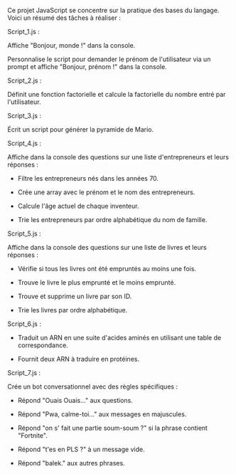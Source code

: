 Ce projet JavaScript se concentre sur la pratique des bases du langage. Voici un résumé des tâches à réaliser :

Script_1.js :

Affiche "Bonjour, monde !" dans la console.

Personnalise le script pour demander le prénom de l'utilisateur via un prompt et affiche "Bonjour, prénom !" dans la console.


Script_2.js :

Définit une fonction factorielle et calcule la factorielle du nombre entré par l'utilisateur.


Script_3.js :

Écrit un script pour générer la pyramide de Mario.


Script_4.js :

Affiche dans la console des questions sur une liste d'entrepreneurs et leurs réponses :

- Filtre les entrepreneurs nés dans les années 70.
  
- Crée une array avec le prénom et le nom des entrepreneurs.

- Calcule l'âge actuel de chaque inventeur.

- Trie les entrepreneurs par ordre alphabétique du nom de famille.

  
Script_5.js :

Affiche dans la console des questions sur une liste de livres et leurs réponses :

- Vérifie si tous les livres ont été empruntés au moins une fois.

- Trouve le livre le plus emprunté et le moins emprunté.
  
- Trouve et supprime un livre par son ID.
  
- Trie les livres par ordre alphabétique.


Script_6.js :

- Traduit un ARN en une suite d'acides aminés en utilisant une table de correspondance.

- Fournit deux ARN à traduire en protéines.


Script_7.js :

Crée un bot conversationnel avec des règles spécifiques :

- Répond "Ouais Ouais..." aux questions.

- Répond "Pwa, calme-toi..." aux messages en majuscules.

- Répond "on s' fait une partie soum-soum ?" si la phrase contient "Fortnite".

- Répond "t'es en PLS ?" à un message vide.

- Répond "balek." aux autres phrases.
